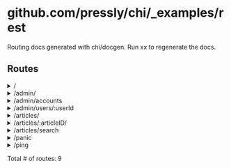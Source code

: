 # github.com/pressly/chi/_examples/rest

Routing docs generated with chi/docgen. Run xx to regenerate the docs.

## Routes

<details>
<summary>/</summary>

- [RequestID](middleware/recoverer.go#L18)
- [Logger](middleware/recoverer.go#L18)
- [Recoverer](middleware/recoverer.go#L18)
- **/**
	- _GET_
		- [main.main.func1]()

</details>
<details>
<summary>/admin/</summary>

- [RequestID](middleware/recoverer.go#L18)
- [Logger](middleware/recoverer.go#L18)
- [Recoverer](middleware/recoverer.go#L18)
- **/admin**
	- [main.AdminOnly](middleware/recoverer.go#L18)
	- **/**
		- _GET_
			- [main.adminRouter.func1]()

</details>
<details>
<summary>/admin/accounts</summary>

- [RequestID](middleware/recoverer.go#L18)
- [Logger](middleware/recoverer.go#L18)
- [Recoverer](middleware/recoverer.go#L18)
- **/admin**
	- [main.AdminOnly](middleware/recoverer.go#L18)
	- **/accounts**
		- _GET_
			- [main.adminRouter.func2]()

</details>
<details>
<summary>/admin/users/:userId</summary>

- [RequestID](middleware/recoverer.go#L18)
- [Logger](middleware/recoverer.go#L18)
- [Recoverer](middleware/recoverer.go#L18)
- **/admin**
	- [main.AdminOnly](middleware/recoverer.go#L18)
	- **/users/:userId**
		- _GET_
			- [main.adminRouter.func3]()

</details>
<details>
<summary>/articles/</summary>

- [RequestID](middleware/recoverer.go#L18)
- [Logger](middleware/recoverer.go#L18)
- [Recoverer](middleware/recoverer.go#L18)
- **/articles**
	- **/**
		- _GET_
			- [main.paginate]()
			- [main.ListArticles]()
		- _POST_
			- [main.CreateArticle]()

</details>
<details>
<summary>/articles/:articleID/</summary>

- [RequestID](middleware/recoverer.go#L18)
- [Logger](middleware/recoverer.go#L18)
- [Recoverer](middleware/recoverer.go#L18)
- **/articles**
	- **/:articleID**
		- [main.ArticleCtx](middleware/recoverer.go#L18)
		- **/**
			- _PUT_
				- [main.UpdateArticle]()
			- _DELETE_
				- [main.DeleteArticle]()
			- _GET_
				- [main.GetArticle]()

</details>
<details>
<summary>/articles/search</summary>

- [RequestID](middleware/recoverer.go#L18)
- [Logger](middleware/recoverer.go#L18)
- [Recoverer](middleware/recoverer.go#L18)
- **/articles**
	- **/search**
		- _GET_
			- [main.SearchArticles]()

</details>
<details>
<summary>/panic</summary>

- [RequestID](middleware/recoverer.go#L18)
- [Logger](middleware/recoverer.go#L18)
- [Recoverer](middleware/recoverer.go#L18)
- **/panic**
	- _GET_
		- [main.main.func3]()

</details>
<details>
<summary>/ping</summary>

- [RequestID](middleware/recoverer.go#L18)
- [Logger](middleware/recoverer.go#L18)
- [Recoverer](middleware/recoverer.go#L18)
- **/ping**
	- _GET_
		- [main.main.func2]()

</details>

Total # of routes: 9

